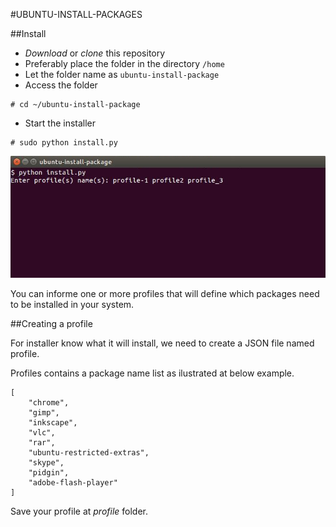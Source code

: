 #UBUNTU-INSTALL-PACKAGES

##Install

*	_Download_ or _clone_ this repository
*	Preferably place the folder in the directory `/home`
* 	Let the folder name as `ubuntu-install-package`
*	Access the folder
```
# cd ~/ubuntu-install-package
```

*	Start the installer
```
# sudo python install.py
```

![Installing packages](install.jpg "Installing packages")

You can informe one or more profiles that will define which packages need to be installed in your system.


##Creating a profile

For installer know what it will install, we need to create a JSON file named profile.

Profiles contains a package name list as ilustrated at below example.

```
[
	"chrome",
	"gimp",
	"inkscape",
	"vlc",
	"rar",
	"ubuntu-restricted-extras",
	"skype",
	"pidgin",
	"adobe-flash-player"
]
```

Save your profile at *profile* folder.